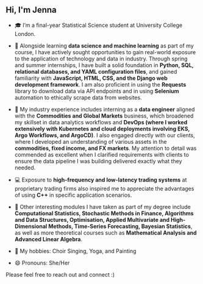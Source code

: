 ## Hi, I'm Jenna

<!--
**jennajiali/jennajiali** is a ✨ _special_ ✨ repository because its `README.md` (this file) appears on your GitHub profile.
-->

- 🎓 I’m a final-year Statistical Science student at University College London.

- 🌱 Alongside learning **data science and machine learning** as part of my course, I have actively sought opportunities to gain real-world exposure to the application of technology and data in industry. Through spring and summer internships, I have built a solid foundation in **Python, SQL, relational databases, and YAML configuration files**, and gained familiarity with **JavaScript, HTML, CSS, and the Django web development framework**. I am also proficient in using the **Requests** library to download data via API endpoints and in using **Selenium** automation to ethically scrape data from websites.

- 💼 My industry experience includes interning as a **data engineer** aligned with the **Commodities and Global Markets** business, which broadened my skillset in data analytics workflows and **DevOps (where I worked extensively with Kubernetes and cloud deployments involving EKS, Argo Workflows, and ArgoCD)**. I also engaged directly with our clients, where I developed an understanding of various assets in the **commodities, fixed income, and FX markets**. My attention to detail was commended as excellent when I clarified requirements with clients to ensure the data pipeline I was building delivered exactly what they needed.

- 💻 Exposure to **high-frequency and low-latency trading systems** at proprietary trading firms also inspired me to appreciate the advantages of using **C++** in specific application scenarios.

- 📖 Other interesting modules I have taken as part of my degree include **Computational Statistics, Stochastic Methods in Finance, Algorithms and Data Structures, Optimisation, Applied Multivariate and High-Dimensional Methods, Time-Series Forecasting, Bayesian Statistics**, as well as more theoretical courses such as **Mathematical Analysis and Advanced Linear Algebra**.

- 👯 My hobbies: Choir Singing, Yoga, and Painting

- 😄 Pronouns: She/Her

Please feel free to reach out and connect :)
